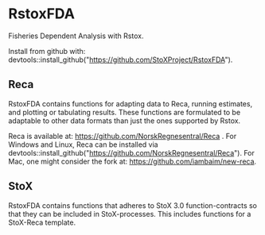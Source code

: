 # RstoxFDA
Fisheries Dependent Analysis with Rstox.

Install from github with:
devtools::install_github("https://github.com/StoXProject/RstoxFDA").

## Reca
RstoxFDA contains functions for adapting data to Reca, running estimates, and plotting or tabulating results. These functions are formulated to be adaptable to other data formats than just the ones supported by Rstox.

Reca is available at: https://github.com/NorskRegnesentral/Reca .
For Windows and Linux, Reca can be installed via devtools::install_github("https://github.com/NorskRegnesentral/Reca").
For Mac, one might consider the fork at: https://github.com/iambaim/new-reca.

## StoX
RstoxFDA contains functions that adheres to StoX 3.0 function-contracts so that they can be included in StoX-processes. This includes functions for a StoX-Reca template.